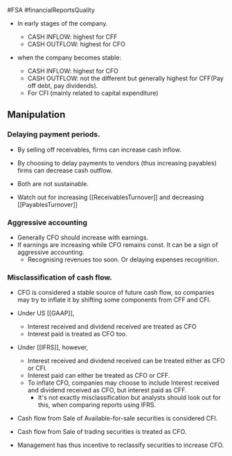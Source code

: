 #FSA #financialReportsQuality 

- In early stages of the company. 
	- CASH INFLOW: highest for CFF 
	- CASH OUTFLOW: highest for CFO 

- when the company becomes stable: 
	- CASH INFLOW: highest for CFO 
	- CASH OUTFLOW: not the different but generally highest for CFF(Pay off debt, pay dividends).
	- For CFI (mainly related to capital expenditure)

## Manipulation 
### Delaying payment periods. 
- By selling off receivables, firms can increase cash inflow.
- By choosing to delay payments to vendors (thus increasing payables) firms can decrease cash outflow. 
- Both are not sustainable. 

- Watch out for increasing [[ReceivablesTurnover]] and decreasing [[PayablesTurnover]]

### Aggressive accounting 
- Generally CFO should increase with earnings. 
- If earnings are increasing while CFO remains const. It can be a sign of aggressive accounting. 
	- Recognising revenues too soon. Or delaying expenses recognition. 

### Misclassification of cash flow. 
- CFO is considered a stable source of future cash flow, so companies may try to inflate it by shifting some components from CFF and CFI. 
- Under US [[GAAP]], 
	- Interest received and dividend received are treated as CFO 
	- Interest paid is treated as CFO too. 
- Under [[IFRS]], however, 
	- Interest received and dividend received can be treated either as CFO or CFI. 
	- Interest paid can either be treated as CFO or CFF. 
	- To inflate CFO, companies may choose to include Interest received and dividend received as CFO, but interest paid as CFF. 
		- It's not exactly misclassification but analysts should look out for this, when comparing reports using IFRS. 

- Cash flow from Sale of Available-for-sale securities is considered CFI. 
- Cash flow from Sale of trading securities is treated as CFO. 
- Management has thus incentive to reclassify securities to increase CFO. 


